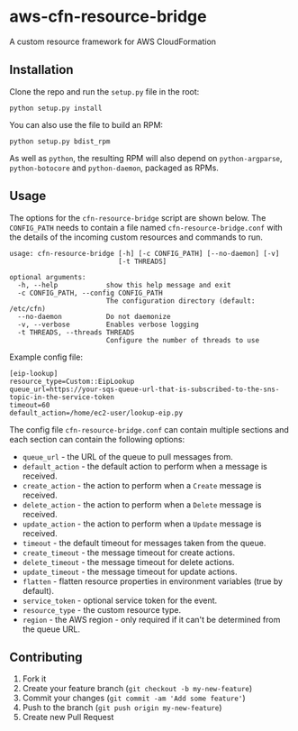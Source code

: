 aws-cfn-resource-bridge
=======================

A custom resource framework for AWS CloudFormation

Installation
------------
Clone the repo and run the ```setup.py``` file in the root:

```
python setup.py install
```

You can also use the file to build an RPM:

```
python setup.py bdist_rpm
```

As well as ```python```, the resulting RPM will also depend on ```python-argparse```, ```python-botocore``` and ```python-daemon```, packaged as RPMs.

Usage
-----
The options for the ```cfn-resource-bridge``` script are shown below. The ```CONFIG_PATH``` needs to contain a file named ```cfn-resource-bridge.conf``` with the details of the incoming custom resources and commands to run.

```
usage: cfn-resource-bridge [-h] [-c CONFIG_PATH] [--no-daemon] [-v]
                           [-t THREADS]

optional arguments:
  -h, --help            show this help message and exit
  -c CONFIG_PATH, --config CONFIG_PATH
                        The configuration directory (default: /etc/cfn)
  --no-daemon           Do not daemonize
  -v, --verbose         Enables verbose logging
  -t THREADS, --threads THREADS
                        Configure the number of threads to use
```

Example config file:

```
[eip-lookup]
resource_type=Custom::EipLookup
queue_url=https://your-sqs-queue-url-that-is-subscribed-to-the-sns-topic-in-the-service-token
timeout=60
default_action=/home/ec2-user/lookup-eip.py
```

The config file ```cfn-resource-bridge.conf``` can contain multiple sections and each section can contain the following options:

 - ```queue_url``` - the URL of the queue to pull messages from.
 - ```default_action``` - the default action to perform when a message is received.
 - ```create_action``` - the action to perform when a ```Create``` message is received.
 - ```delete_action``` - the action to perform when a ```Delete``` message is received.
 - ```update_action``` - the action to perform when a ```Update``` message is received.
 - ```timeout``` - the default timeout for messages taken from the queue.
 - ```create_timeout``` - the message timeout for create actions.
 - ```delete_timeout``` - the message timeout for delete actions.
 - ```update_timeout``` - the message timeout for update actions.
 - ```flatten``` - flatten resource properties in environment variables (true by default).
 - ```service_token``` - optional service token for the event.
 - ```resource_type``` - the custom resource type.
 - ```region``` - the AWS region - only required if it can't be determined from the queue URL.
 
Contributing
-------------
1. Fork it
2. Create your feature branch (`git checkout -b my-new-feature`)
3. Commit your changes (`git commit -am 'Add some feature'`)
4. Push to the branch (`git push origin my-new-feature`)
5. Create new Pull Request
